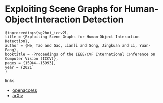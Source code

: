 # Exploiting Scene Graphs for Human-Object Interaction Detection

```
@inproceedings{sg2hoi_iccv21,
title = {Exploiting Scene Graphs for Human-Object Interaction Detection},
author = {He, Tao and Gao, Lianli and Song, Jingkuan and Li, Yuan-Fang},
booktitle = {Proceedings of the IEEE/CVF International Conference on Computer Vision (ICCV)},
pages = {15984--15993},
year = {2021}
}
```

links
- [openaccess](http://openaccess.thecvf.com//content/ICCV2021/html/He_Exploiting_Scene_Graphs_for_Human-Object_Interaction_Detection_ICCV_2021_paper.html)
- [arXiv](https://arxiv.org/abs/2108.08584)
